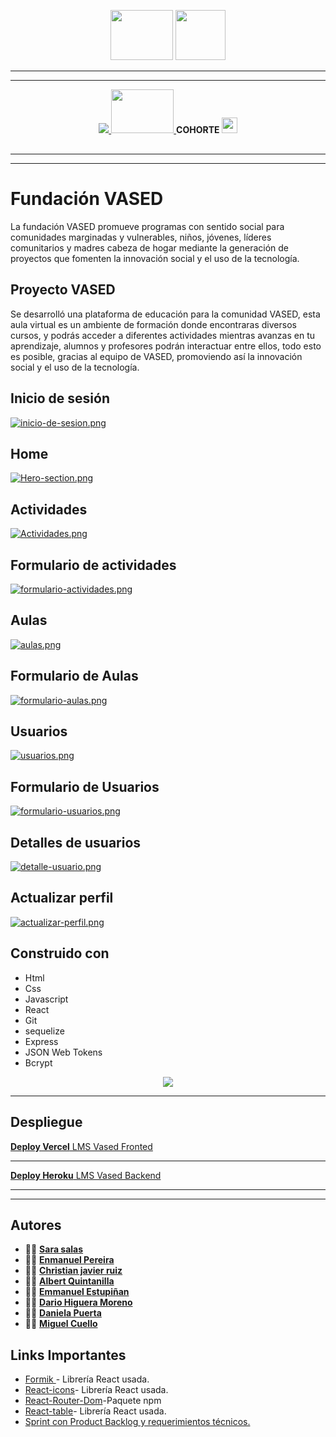 <p align="center"> 
<img src="docs/linea.gif" width="100%" height="1px" >
<img src="docs/linea.gif" width="100%" height="1px" >
</p>

<p align="center">
   <a> <img src="https://simplonline.co/_next/image?url=https%3A%2F%2Fsimplonline-v3-prod.s3.eu-west-3.amazonaws.com%2Fmedia%2Fimage%2Fwebp%2F2c1dbc52-f4e4-4de3-b5ec-694afa509e39.webp&w=1280&q=75" width="100" height="80" />
</a>
<a>
 <img src="https://pbs.twimg.com/profile_images/1052551042217508866/zUjtdRC6_400x400.jpg"   width="80" height="80" />  
</a>
</p>

___
___

<p align="center">
  <a href="https://educamas.com.co/" target="_blank">
    <img src="https://process.filestackapi.com/resize=width:300,height:100,fit:max/quality=value:90/XCJiXIchRDmj0ORyMCRv" />
  </a>
   <a href="https://simplom.co" target="_blank">
    <img src="https://simplon.co/images/logo.svg" width="100" height="70" />
  </a> <strong>COHORTE </strong>
  <img src="https://openclipart.org/download/275234/4_Row.svg" width=25 height=25" >
</p>
<p align="center"> 
<img src="docs/linea.gif" width="100%" height="2px" >
</p>

___

<hr>


# Fundación VASED

La fundación VASED promueve programas con sentido social para comunidades marginadas y vulnerables, niños, jóvenes, líderes comunitarios y madres cabeza de hogar mediante la generación de proyectos que fomenten la innovación social y el uso de la tecnología.

## Proyecto VASED

Se desarrolló una plataforma de educación para la comunidad VASED, esta aula virtual es un ambiente de formación donde encontraras diversos cursos, y podrás acceder a diferentes actividades mientras avanzas en tu aprendizaje, alumnos y profesores podrán interactuar entre ellos, todo esto es posible, gracias al equipo de VASED, promoviendo así la innovación social y el uso de la tecnología.

## Inicio de sesión

[![inicio-de-sesion.png](https://i.postimg.cc/TwdkrsdK/inicio-de-sesion.png)](https://postimg.cc/LqWBSNZS)

## Home

[![Hero-section.png](https://i.postimg.cc/90ffTcwr/Hero-section.png)](https://postimg.cc/S2wqbFrh)

## Actividades

[![Actividades.png](https://i.postimg.cc/bNg1nvG9/Actividades.png)](https://postimg.cc/N5yyqBkK)

## Formulario de actividades

[![formulario-actividades.png](https://i.postimg.cc/HsnkSWZ2/formulario-actividades.png)](https://postimg.cc/8j8GcGVJ)

## Aulas

[![aulas.png](https://i.postimg.cc/DyRnBrbv/aulas.png)](https://postimg.cc/6yVkQG0g)

## Formulario de Aulas

[![formulario-aulas.png](https://i.postimg.cc/Fz7Xxzrk/formulario-aulas.png)](https://postimg.cc/n9bWFHQn)

## Usuarios

[![usuarios.png](https://i.postimg.cc/LsH7T5v4/usuarios.png)](https://postimg.cc/3kcnrKPz)

## Formulario de Usuarios

[![formulario-usuarios.png](https://i.postimg.cc/P58ZRQ32/formulario-usuarios.png)](https://postimg.cc/RW4N3KzH)

## Detalles de usuarios

[![detalle-usuario.png](https://i.postimg.cc/6pN5BV6H/detalle-usuario.png)](https://postimg.cc/VdDcRCCM)

## Actualizar perfil

[![actualizar-perfil.png](https://i.postimg.cc/WpGsXFwg/actualizar-perfil.png)](https://postimg.cc/c6JqJJjL)

## Construido con

- Html
- Css
- Javascript
- React
- Git
- sequelize
- Express
- JSON Web Tokens
- Bcrypt
<p align="center">
  <a href="https://skillicons.dev">
    <img src="https://skillicons.dev/icons?i=html,css,javascript,react,git,express,bcript,jwt,sequelize" />
  </a>
</p>
<hr>
                                                                                                        
## Despliegue

[ **Deploy Vercel** LMS Vased Fronted](https://vased-web.vercel.app/ "Deploy FRONTED")
                                                               
---  

[ **Deploy Heroku** LMS Vased Backend](https://vased-api.herokuapp.com/api/v1/ "Deploy BACKEND")

---
---
                                                                                                        
                                                                                                        

## Autores

- 👨‍💻 **[Sara salas](https://github.com/sarisp3260)**
- 👨‍💻 **[Enmanuel Pereira](https://github.com/iElectro13)**
- 👨‍💻 **[Christian javier ruiz](https://github.com/Lord-Mugen)**
- 👨‍💻 **[Albert Quintanilla](https://github.com/Jhuset2003)**
- 👨‍💻 **[Emmanuel Estupiñan](https://github.com/emmanueles1993)**
- 👨‍💻 **[Dario Higuera Moreno](https://github.com/dariohimo)**
- 👨‍💻 **[Daniela Puerta](https://github.com/daniela8896)**
- 👨‍💻 **[Miguel Cuello](https://github.com/migcm06)**

## Links Importantes

- [Formik ](https://formik.org/docs/overview) - Librería React usada.
- [React-icons](https://react-icons.github.io/react-icons/)- Librería React usada.
- [React-Router-Dom](https://www.npmjs.com/package/react-router-dom)-Paquete npm
- [React-table](https://react-table-v7.tanstack.com/docs/overview)- Librería React usada.
- [Sprint con Product Backlog y requerimientos técnicos.](https://trello.com/lmsvased)
